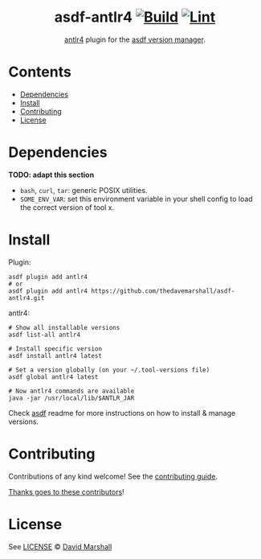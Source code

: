<div align="center">

# asdf-antlr4 [![Build](https://github.com/thedavemarshall/asdf-antlr4/actions/workflows/build.yml/badge.svg)](https://github.com/thedavemarshall/asdf-antlr4/actions/workflows/build.yml) [![Lint](https://github.com/thedavemarshall/asdf-antlr4/actions/workflows/lint.yml/badge.svg)](https://github.com/thedavemarshall/asdf-antlr4/actions/workflows/lint.yml)

[antlr4](https://www.antlr.org/) plugin for the [asdf version manager](https://asdf-vm.com).

</div>

# Contents

- [Dependencies](#dependencies)
- [Install](#install)
- [Contributing](#contributing)
- [License](#license)

# Dependencies

**TODO: adapt this section**

- `bash`, `curl`, `tar`: generic POSIX utilities.
- `SOME_ENV_VAR`: set this environment variable in your shell config to load the correct version of tool x.

# Install

Plugin:

```shell
asdf plugin add antlr4
# or
asdf plugin add antlr4 https://github.com/thedavemarshall/asdf-antlr4.git
```

antlr4:

```shell
# Show all installable versions
asdf list-all antlr4

# Install specific version
asdf install antlr4 latest

# Set a version globally (on your ~/.tool-versions file)
asdf global antlr4 latest

# Now antlr4 commands are available
java -jar /usr/local/lib/$ANTLR_JAR
```

Check [asdf](https://github.com/asdf-vm/asdf) readme for more instructions on how to
install & manage versions.

# Contributing

Contributions of any kind welcome! See the [contributing guide](contributing.md).

[Thanks goes to these contributors](https://github.com/thedavemarshall/asdf-antlr4/graphs/contributors)!

# License

See [LICENSE](LICENSE) © [David Marshall](https://github.com/thedavemarshall/)
